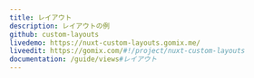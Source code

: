 ```yaml
---
title: レイアウト
description: レイアウトの例
github: custom-layouts
livedemo: https://nuxt-custom-layouts.gomix.me/
liveedit: https://gomix.com/#!/project/nuxt-custom-layouts
documentation: /guide/views#レイアウト
---
```


<!-- title: Layouts -->
<!-- description: Layouts example with Nuxt.js -->
